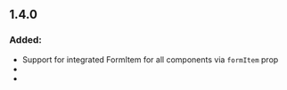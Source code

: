 ## 1.4.0

### Added:

- Support for integrated FormItem for all components via `formItem` prop
- [<RadioGroup />](/VueForm/ConnectedRadioGroup.js)
- [<CheckboxGroup />](/VueForm/ConnectedCheckboxGroup.js)
